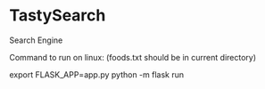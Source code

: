 # TastySearch
Search Engine


Command to run on linux: (foods.txt should be in current directory)

export FLASK_APP=app.py
python -m flask run
